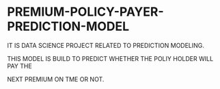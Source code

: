# PREMIUM-POLICY-PAYER-PREDICTION-MODEL
IT IS DATA SCIENCE PROJECT RELATED TO PREDICTION MODELING.

THIS MODEL IS BUILD TO PREDICT
WHETHER THE POLIY HOLDER WILL PAY THE

NEXT PREMIUM ON TME OR NOT.
